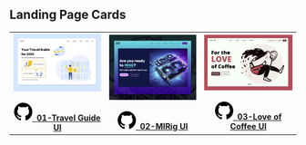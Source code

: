 ## Landing Page Cards

<table>
    <tr>
        <td align="center">
            <a href="./01-Travel-Guide-UI">
                <img src="./01-Travel-Guide-UI/assets/demo.png" width="200" alt="Travel Guide UI" />
            </a>
            <br />
            <br />
            <a href="./01-Travel-Guide-UI"><img src="../assets/github.svg"/>&nbsp;&nbsp;<b>01-Travel Guide UI</b></a>
        </td>
        <td align="center">
            <a href="./02-MIRig">
                <img src="./02-MIRig/assets/demo.png" width="200" alt="MIRig UI" />
            </a>
            <br />
            <br />
            <a href="./02-MIRig"><img src="../assets/github.svg"/>&nbsp;&nbsp;<b>02-MIRig UI</b></a>
        </td>
        <td align="center">
            <a href="./03-Love-of-Coffee">
                <img src="./03-Love-of-Coffee/assets/demo.png" width="200" alt="Love of Coffee UI" />
            </a>
            <br />
            <br />
            <a href="./03-Love-of-Coffee"><img src="../assets/github.svg"/>&nbsp;&nbsp;<b>03-Love of Coffee UI</b></a>
        </td>
    </tr>
</table>